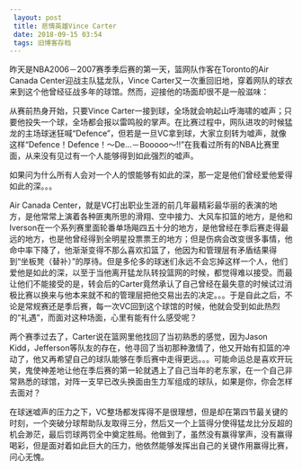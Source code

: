 ```yaml
---
 layout: post
 title: 悲情英雄Vince Carter
 date: 2018-09-15 03:54
 tags: 旧博客存档
---
```

昨天是NBA2006－2007赛季季后赛的第一天，篮网队作客在Toronto的Air Canada Center迎战主队猛龙队，Vince
Carter又一次重回旧地，穿着网队的球衣来到这个他曾经征战多年的球馆。然而，迎接他的场面却很不是一般滋味：



从赛前热身开始，只要Vince
Carter一接到球，全场就会响起山呼海啸的嘘声；只要他投失一个球，全场都会报以雷鸣般的掌声。在比赛过程中，网队进攻的时候猛龙的主场球迷狂喊“Defence”，但若是一旦VC拿到球，大家立刻转为嘘声，就像这样“Defence！Defence！～De...－Booooo～!!”在我看过所有的NBA比赛里面，从来没有见过有一个人能够得到如此强烈的嘘声。



如果问为什么所有人会对一个人的恨能够有如此的深，那一定是他们曾经爱他爱得如此的深。。。



Air Canada
Center，就是VC打出职业生涯的前几年最精彩最华丽的表演的地方，是他常常上演着各种匪夷所思的滑翔、空中接力、大风车扣篮的地方，是他和Iverson在一个系列赛里面轮番单场飚四五十分的地方，是他曾经在季后赛走得最远的地方，也是他曾经得到全明星投票票王的地方；但是伤病会改变很多事情，他命中率下降了，他渐渐变得不那么喜欢扣篮了，他因为和管理层有矛盾结果得到“坐板凳（替补）”的厚待。但是多伦多的球迷们永远不会忘掉这样一个人，他们爱他是如此的深，以至于当他离开猛龙队转投篮网的时候，都觉得难以接受。而最让他们不能接受的是，转会后的Carter竟然承认了自己曾经在最失意的时候试过消极比赛以换来与他本来就不和的管理层把他交易出去的决定。。。于是自此之后，不论是常规赛还是季后赛，每一次VC回到这个球馆的时候，他就会受到如此热烈的“礼遇”，而面对这种场面，心里有能有什么感受呢？



两个赛季过去了，Carter说在篮网里他找回了当初熟悉的感觉，因为Jason
Kidd，Jefferson等队友的存在，他寻回了当初那种激情了，他又开始有扣篮的冲动了，他又再希望自己的球队能够在季后赛中走得更远。。。可能命运总是喜欢开玩笑，鬼使神差地让他在季后赛的第一轮就遇上了自己当年的老东家，在一个自己非常熟悉的球馆，对阵一支早已改头换面由生力军组成的球队，如果是你，你会怎样去面对？



在球迷嘘声的压力之下，VC整场都发挥得不是很理想，但是却在第四节最关键的时刻，一个突破分球帮助队友取得三分，然后又一个上篮得分使得猛龙比分反超的机会渺茫，最后罚球两罚全中奠定胜局。他做到了，虽然没有赢得掌声，没有赢得喝彩，但是面对着如此巨大的压力，他依然能够发挥出自己的关键作用赢得比赛，问心无愧。

